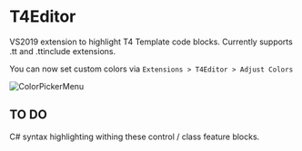 # T4Editor

VS2019 extension to highlight T4 Template code blocks.
Currently supports .tt and .ttinclude extensions.

You can now set custom colors via `Extensions > T4Editor > Adjust Colors`

![ColorPickerMenu](https://ibb.co/ctzVWbw)

## TO DO

C# syntax highlighting withing these control / class feature blocks.
